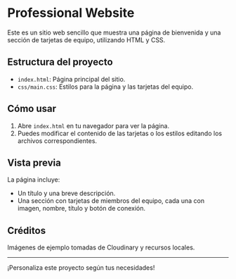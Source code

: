 # Professional Website

Este es un sitio web sencillo que muestra una página de bienvenida y una sección de tarjetas de equipo, utilizando HTML y CSS.

## Estructura del proyecto

- `index.html`: Página principal del sitio.
- `css/main.css`: Estilos para la página y las tarjetas del equipo.

## Cómo usar

1. Abre `index.html` en tu navegador para ver la página.
2. Puedes modificar el contenido de las tarjetas o los estilos editando los archivos correspondientes.

## Vista previa

La página incluye:
- Un título y una breve descripción.
- Una sección con tarjetas de miembros del equipo, cada una con imagen, nombre, título y botón de conexión.

## Créditos

Imágenes de ejemplo tomadas de Cloudinary y recursos locales.

---

¡Personaliza este proyecto según tus necesidades!